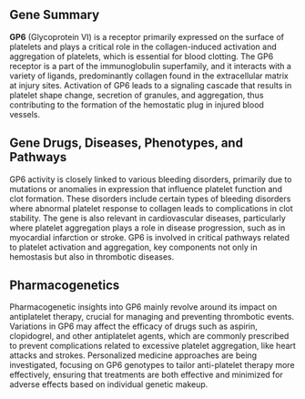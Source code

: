 ## Gene Summary
**GP6** (Glycoprotein VI) is a receptor primarily expressed on the surface of platelets and plays a critical role in the collagen-induced activation and aggregation of platelets, which is essential for blood clotting. The GP6 receptor is a part of the immunoglobulin superfamily, and it interacts with a variety of ligands, predominantly collagen found in the extracellular matrix at injury sites. Activation of GP6 leads to a signaling cascade that results in platelet shape change, secretion of granules, and aggregation, thus contributing to the formation of the hemostatic plug in injured blood vessels.

## Gene Drugs, Diseases, Phenotypes, and Pathways
GP6 activity is closely linked to various bleeding disorders, primarily due to mutations or anomalies in expression that influence platelet function and clot formation. These disorders include certain types of bleeding disorders where abnormal platelet response to collagen leads to complications in clot stability. The gene is also relevant in cardiovascular diseases, particularly where platelet aggregation plays a role in disease progression, such as in myocardial infarction or stroke. GP6 is involved in critical pathways related to platelet activation and aggregation, key components not only in hemostasis but also in thrombotic diseases.

## Pharmacogenetics
Pharmacogenetic insights into GP6 mainly revolve around its impact on antiplatelet therapy, crucial for managing and preventing thrombotic events. Variations in GP6 may affect the efficacy of drugs such as aspirin, clopidogrel, and other antiplatelet agents, which are commonly prescribed to prevent complications related to excessive platelet aggregation, like heart attacks and strokes. Personalized medicine approaches are being investigated, focusing on GP6 genotypes to tailor anti-platelet therapy more effectively, ensuring that treatments are both effective and minimized for adverse effects based on individual genetic makeup.